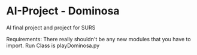 # AI-Project - Dominosa
AI final project and project for SURS


  
Requirements: There really shouldn't be any new modules that you have to import. 
Run Class is playDominosa.py

